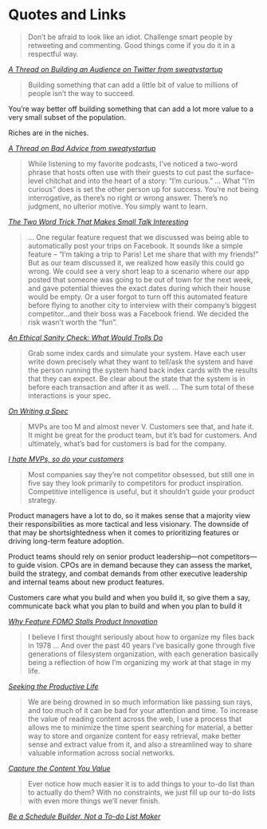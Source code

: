 # Quotes and Links

> Don’t be afraid to look like an idiot. Challenge smart people by retweeting and commenting. Good things come if you do it in a respectful way.

[*A Thread on Building an Audience on Twitter from sweatystartup*](https://twitter.com/sweatystartup/status/1350113345609867265)

> Building something that can add a little bit of value to millions of people isn’t the way to succeed.

You’re way better off building something that can add a lot more value to a very small subset of the population.

Riches are in the niches.

[*A Thread on Bad Advice from sweatystartup*](https://twitter.com/sweatystartup/status/1345855691068764161)

> While listening to my favorite podcasts, I’ve noticed a two-word phrase that hosts often use with their guests to cut past the surface-level chitchat and into the heart of a story: “I’m curious.”
…
What “I’m curious” does is set the other person up for success. You’re not being interrogative, as there’s no right or wrong answer. There’s no judgment, no ulterior motive. You simply want to learn.

[*The Two Word Trick That Makes Small Talk Interesting*](https://forge.medium.com/the-2-word-trick-that-makes-small-talk-interesting-fdd4d5aa693)

> … One regular feature request that we discussed was being able to automatically post your trips on Facebook. It sounds like a simple feature – “I’m taking a trip to Paris! Let me share that with my friends!” But as our team discussed it, we realized how easily this could go wrong. We could see a very short leap to a scenario where our app posted that someone was going to be out of town for the next week, and gave potential thieves the exact dates during which their house would be empty. Or a user forgot to turn off this automated feature before flying to another city to interview with their company’s biggest competitor…and their boss was a Facebook friend. We decided the risk wasn’t worth the “fun”.

[*An Ethical Sanity Check: What Would Trolls Do*](https://www.mindtheproduct.com/an-ethical-sanity-check-what-would-trolls-do/)

> Grab some index cards and simulate your system. Have each user write down precisely what they want to tell/ask the system and have the person running the system hand back index cards with the results that they can expect. Be clear about the state that the system is in before each transaction and after it as well.
...
The sum total of these interactions is your spec.

*[On Writing a Spec](https://seths.blog/2019/12/on-writing-a-spec/)*

> MVPs are too M and almost never V. Customers see that, and hate it. It might be great for the product team, but it’s bad for customers. And ultimately, what’s bad for customers is bad for the company.

*[I hate MVPs, so do your customers](https://blog.asmartbear.com/slc.html)*

> Most companies say they’re not competitor obsessed, but still one in five say they look primarily to competitors for product inspiration. Competitive intelligence is useful, but it shouldn’t guide your product strategy.

Product managers have a lot to do, so it makes sense that a majority view their responsibilities as more tactical and less visionary. The downside of that may be shortsightedness when it comes to prioritizing features or driving long-term feature adoption.

 Product teams should rely on senior product leadership—not competitors— to guide vision. CPOs are in demand because they can assess the market, build the strategy, and combat demands from other executive leadership and internal teams about new product features.

Customers care what you build and when you build it, so give them a say, communicate back what you plan to build and when you plan to build it

*[Why Feature FOMO Stalls Product Innovation](https://www.mindtheproduct.com/why-feature-fomo-stalls-product-innovation/)*

> I believe I first thought seriously about how to organize my files back in 1978 … And over the past 40 years I’ve basically gone through five generations of filesystem organization, with each generation basically being a reflection of how I’m organizing my work at that stage in my life.

*[Seeking the Productive Life](https://writings.stephenwolfram.com/2019/02/seeking-the-productive-life-some-details-of-my-personal-infrastructure/)*

> We are being drowned in so much information like passing sun rays, and too much of it can be bad for your attention and time. To increase the value of reading content across the web, I use a process that allows me to minimize the time spent searching for material, a better way to store and organize content for easy retrieval, make better sense and extract value from it, and also a streamlined way to share valuable information across social networks.

*[Capture the Content You Value](https://juvoni.com/capture-the-content-you-value)*

> Ever notice how much easier it is to add things to your to-do list than to actually do them? With no constraints, we just fill up our to-do lists with even more things we’ll never finish.

*[Be a Schedule Builder, Not a To-do List Maker](https://www.nirandfar.com/todo-vs-schedule-builder/)*
